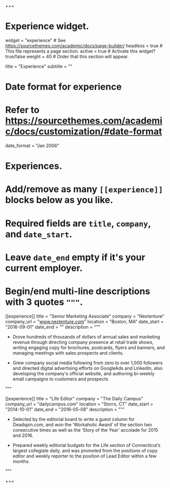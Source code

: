 +++
# Experience widget.
widget = "experience"  # See https://sourcethemes.com/academic/docs/page-builder/
headless = true  # This file represents a page section.
active = true  # Activate this widget? true/false
weight = 40  # Order that this section will appear.

title = "Experience"
subtitle = ""

# Date format for experience
#   Refer to https://sourcethemes.com/academic/docs/customization/#date-format
date_format = "Jan 2006"

# Experiences.
#   Add/remove as many `[[experience]]` blocks below as you like.
#   Required fields are `title`, `company`, and `date_start`.
#   Leave `date_end` empty if it's your current employer.
#   Begin/end multi-line descriptions with 3 quotes `"""`.
[[experience]]
  title = "Senior Marketing Associate"
  company = "Nextenture"
  company_url = "www.nextenture.com"
  location = "Boston, MA"
  date_start = "2016-09-01"
  date_end = ""
  description = """
  
  * Drove hundreds of thousands of dollars of annual sales and marketing revenue through directing company presence at retail trade shows, writing engaging copy for brochures, postcards, flyers and banners, and managing meetings with sales prospects and clients.

  * Grew company social media following from zero to over 1,000 followers and directed digital advertising efforts on GoogleAds and LinkedIn, also developing the company's official website, and authoring bi-weekly email campaigns to customers and prospects
  
  """

[[experience]]
  title = "Life Editor"
  company = "The Daily Campus"
  company_url = "dailycampus.com"
  location = "Storrs, CT"
  date_start = "2014-10-01"
  date_end = "2016-05-08"
  description = """
  
   * Selected by the editorial board to write a guest column for Deadspin.com, and won the ‘Workaholic Award’ of the section two consecutive times as well as the ‘Story of the Year’ accolade for 2015 and 2016. 

   * Prepared weekly editorial budgets for the Life section of Connecticut’s largest collegiate daily, and was promoted from the positions of copy editor and weekly reporter to the position of Lead Editor within a few months.
  
  """

+++

